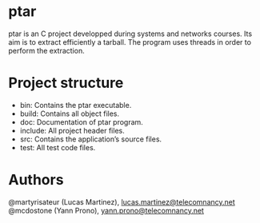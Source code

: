 # ptar

ptar is an C project developped during systems and networks courses. 
Its aim is to extract efficiently a tarball. The program uses threads in order to perform the extraction.

# Project structure 

 - bin: Contains the ptar executable.
 - build:  Contains all object files.
 - doc: Documentation of ptar program.
 - include: All project header files.
 - src: Contains the application’s source files.
 - test: All test code files.

# Authors

@martyrisateur (Lucas Martinez), lucas.martinez@telecomnancy.net
@mcdostone (Yann Prono), yann.prono@telecomnancy.net
